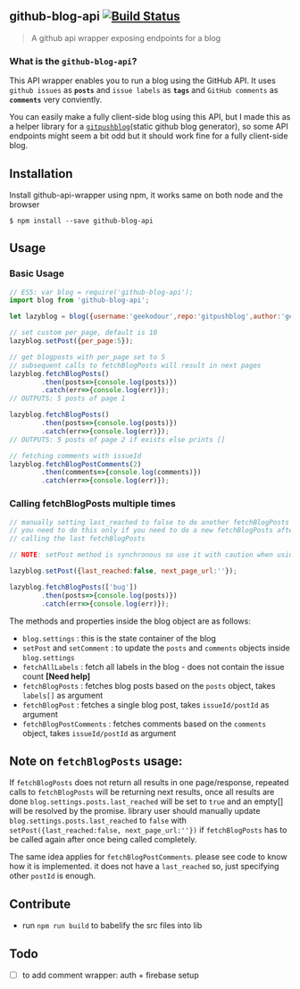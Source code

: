 ## github-blog-api [![Build Status](https://travis-ci.org/geekodour/github-blog-api.svg?branch=master)](https://travis-ci.org/geekodour/github-blog-api)

> A github api wrapper exposing endpoints for a blog

### What is the `github-blog-api`?

This API wrapper enables you to run a blog using the GitHub API.
It uses `github issues` as __`posts`__ and `issue labels` as __`tags`__ and `GitHub comments` as __`comments`__
very conviently.

You can easily make a fully client-side blog using this API, but I made this
as a helper library for a [`gitpushblog`](https://github.com/geekodour/gitpushblog)(static github blog generator),
so some API endpoints might seem a bit odd but it should work fine for a fully client-side blog.


## Installation

Install github-api-wrapper using npm, it works same on both node and the browser

```
$ npm install --save github-blog-api
```

## Usage

### Basic Usage

```javascript
// ES5: var blog = require('github-blog-api');
import blog from 'github-blog-api';

let lazyblog = blog({username:'geekodour',repo:'gitpushblog',author:'geekodour'});

// set custom per_page, default is 10
lazyblog.setPost({per_page:5});

// get blogposts with per_page set to 5
// subsequent calls to fetchBlogPosts will result in next pages
lazyblog.fetchBlogPosts()
        .then(posts=>{console.log(posts)})
        .catch(err=>{console.log(err)});
// OUTPUTS: 5 posts of page 1

lazyblog.fetchBlogPosts()
        .then(posts=>{console.log(posts)})
        .catch(err=>{console.log(err)});
// OUTPUTS: 5 posts of page 2 if exists else prints []

// fetching comments with issueId
lazyblog.fetchBlogPostComments(2)
        .then(comments=>{console.log(comments)})
        .catch(err=>{console.log(err)});
```

### Calling fetchBlogPosts multiple times

```javascript
// manually setting last_reached to false to do another fetchBlogPosts call
// you need to do this only if you need to do a new fetchBlogPosts after or inbetween
// calling the last fetchBlogPosts

// NOTE: setPost method is synchronous so use it with caution when using with fetchBlogPosts

lazyblog.setPost({last_reached:false, next_page_url:''});

lazyblog.fetchBlogPosts(['bug'])
        .then(posts=>{console.log(posts)})
        .catch(err=>{console.log(err)});
```

The methods and properties inside the blog object are as follows:
* `blog.settings` : this is the state container of the blog
* `setPost` and `setComment` : to update the `posts` and `comments` objects inside `blog.settings`
* `fetchAllLabels` : fetch all labels in the blog - does not contain the issue count **[Need help]**
* `fetchBlogPosts` : fetches blog posts based on the `posts` object, takes `labels[]` as argument
* `fetchBlogPost` : fetches a single blog post, takes `issueId/postId` as argument
* `fetchBlogPostComments` : fetches comments based on the `comments` object, takes `issueId/postId` as argument

## Note on `fetchBlogPosts` usage:

If `fetchBlogPosts` does not return all results in one page/response, repeated calls to `fetchBlogPosts` will be returning
next results, once all results are done `blog.settings.posts.last_reached` will be set to `true` and an empty[] will
be resolved by the promise.
library user should manually update `blog.settings.posts.last_reached` to `false` with `setPost({last_reached:false, next_page_url:''})`
if `fetchBlogPosts` has to be called again after once being called completely.

The same idea applies for `fetchBlogPostComments`. please see code to know how it is implemented.
it does not have a `last_reached` so, just specifying other `postId` is enough.

## Contribute
- run `npm run build` to babelify the src files into lib

## Todo
- [ ] to add comment wrapper: auth + firebase setup
